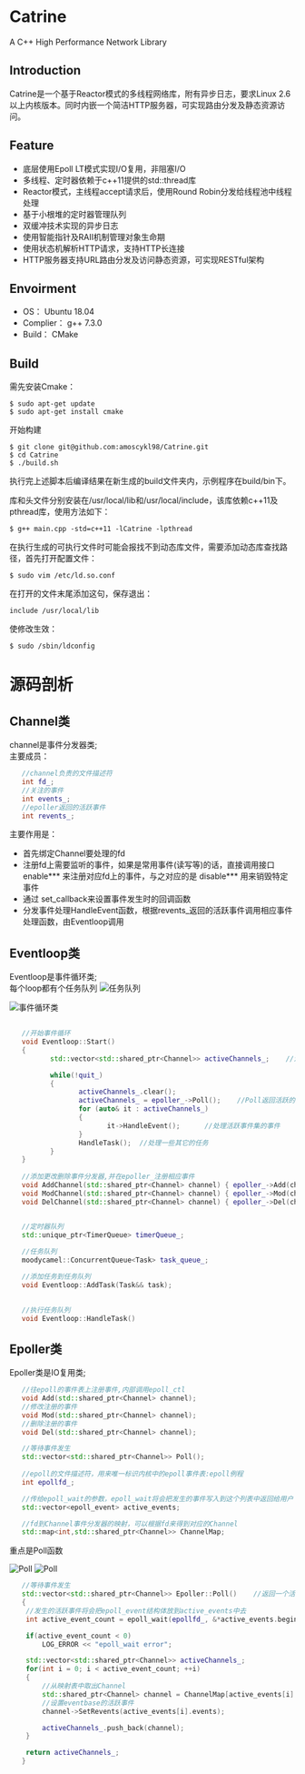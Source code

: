 # Catrine
 A C++ High Performance Network Library
## Introduction
Catrine是一个基于Reactor模式的多线程网络库，附有异步日志，要求Linux 2.6以上内核版本。同时内嵌一个简洁HTTP服务器，可实现路由分发及静态资源访问。
## Feature
* 底层使用Epoll LT模式实现I/O复用，非阻塞I/O
* 多线程、定时器依赖于c++11提供的std::thread库
* Reactor模式，主线程accept请求后，使用Round Robin分发给线程池中线程处理
* 基于小根堆的定时器管理队列
* 双缓冲技术实现的异步日志
* 使用智能指针及RAII机制管理对象生命期
* 使用状态机解析HTTP请求，支持HTTP长连接
* HTTP服务器支持URL路由分发及访问静态资源，可实现RESTful架构
## Envoirment
* OS： Ubuntu 18.04
* Complier： g++ 7.3.0
* Build： CMake

## Build
    
需先安装Cmake：

    $ sudo apt-get update
    $ sudo apt-get install cmake

开始构建

    $ git clone git@github.com:amoscykl98/Catrine.git
    $ cd Catrine
    $ ./build.sh
执行完上述脚本后编译结果在新生成的build文件夹内，示例程序在build/bin下。

库和头文件分别安装在/usr/local/lib和/usr/local/include，该库依赖c++11及pthread库，使用方法如下：

    $ g++ main.cpp -std=c++11 -lCatrine -lpthread

在执行生成的可执行文件时可能会报找不到动态库文件，需要添加动态库查找路径，首先打开配置文件：

    $ sudo vim /etc/ld.so.conf

在打开的文件末尾添加这句，保存退出：

    include /usr/local/lib

使修改生效：

    $ sudo /sbin/ldconfig
    
    
    
# 源码剖析

## Channel类
channel是事件分发器类; <br>
主要成员：<br>
```C++
   //channel负责的文件描述符
   int fd_;	
   //关注的事件
   int events_;
   //epoller返回的活跃事件
   int revents_;
```
主要作用是： <br>
  * 首先绑定Channel要处理的fd <br>
  * 注册fd上需要监听的事件，如果是常用事件(读写等)的话，直接调用接口 enable*** 来注册对应fd上的事件，与之对应的是 disable*** 用来销毁特定事件 <br>
  * 通过 set_callback来设置事件发生时的回调函数 <br>
  * 分发事件处理HandleEvent函数，根据revents_返回的活跃事件调用相应事件处理函数，由Eventloop调用 <br>
 

## Eventloop类
Eventloop是事件循环类; <br>
每个loop都有个任务队列
![任务队列](https://github.com/amoscykl98/Catrine/blob/master/image/%E4%BB%BB%E5%8A%A1%E9%98%9F%E5%88%97.png)

![事件循环类](https://github.com/amoscykl98/Catrine/blob/master/image/Eventloop.png)

```C++
	  
   //开始事件循环
   void Eventloop::Start()
   {
	      std::vector<std::shared_ptr<Channel>> activeChannels_;	//活跃的事件集

	      while(!quit_)
	      {
		         activeChannels_.clear();
		         activeChannels_ = epoller_->Poll();	//Poll返回活跃的事件集
		         for (auto& it : activeChannels_)
		         {
			            it->HandleEvent();		//处理活跃事件集的事件
		         }
		         HandleTask();	//处理一些其它的任务
	      }
   }
   
   //添加更改删除事件分发器,并在epoller_注册相应事件
   void AddChannel(std::shared_ptr<Channel> channel) { epoller_->Add(channel); }
   void ModChannel(std::shared_ptr<Channel> channel) { epoller_->Mod(channel); }
   void DelChannel(std::shared_ptr<Channel> channel) { epoller_->Del(channel); }


   //定时器队列
   std::unique_ptr<TimerQueue> timerQueue_;
   
   //任务队列
   moodycamel::ConcurrentQueue<Task> task_queue_;

   //添加任务到任务队列
   void Eventloop::AddTask(Task&& task);

     
   //执行任务队列
   void Eventloop::HandleTask()
```

## Epoller类
Epoller类是IO复用类;
```C++
   //往epoll的事件表上注册事件,内部调用epoll_ctl
   void Add(std::shared_ptr<Channel> channel);
   //修改注册的事件
   void Mod(std::shared_ptr<Channel> channel);
   //删除注册的事件
   void Del(std::shared_ptr<Channel> channel);

   //等待事件发生
   std::vector<std::shared_ptr<Channel>> Poll();
	
   //epoll的文件描述符，用来唯一标识内核中的epoll事件表:epoll例程
   int epollfd_;

   //传给epoll_wait的参数，epoll_wait将会把发生的事件写入到这个列表中返回给用户
   std::vector<epoll_event> active_events;

   //fd到Channel事件分发器的映射，可以根据fd来得到对应的Channel
   std::map<int,std::shared_ptr<Channel>> ChannelMap;
```

重点是Poll函数

![Poll](https://github.com/amoscykl98/Catrine/blob/master/image/poll.png)
![Poll](https://github.com/amoscykl98/Catrine/blob/master/image/epoll.png)


```C++
   //等待事件发生
   std::vector<std::shared_ptr<Channel>> Epoller::Poll()	//返回一个活跃事件集
   {
	//发生的活跃事件将会把epoll_event结构体放到active_events中去
	int active_event_count = epoll_wait(epollfd_, &*active_events.begin(), active_events.size(), EPOLL_WAIT_TIME);

	if(active_event_count < 0)
		LOG_ERROR << "epoll_wait error";

	std::vector<std::shared_ptr<Channel>> activeChannels_;
	for(int i = 0; i < active_event_count; ++i)
	{
		//从映射表中取出Channel
		std::shared_ptr<Channel> channel = ChannelMap[active_events[i].data.fd];
		//设置eventbase的活跃事件
		channel->SetRevents(active_events[i].events);

		activeChannels_.push_back(channel);
	}

	return activeChannels_;
   }
```

